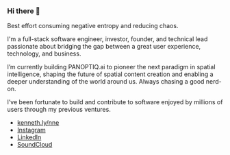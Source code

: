 ### Hi there 👋
Best effort consuming negative entropy and reducing chaos. 

I'm a full-stack software engineer, investor, founder, and technical lead passionate about bridging the gap between a great user experience, technology, and business.

I’m currently building PANOPTIQ.ai to pioneer the next paradigm in spatial intelligence, shaping the future of spatial content creation and enabling a deeper understanding of the world around us. Always chasing a good nerd-on.

I’ve been fortunate to build and contribute to software enjoyed by millions of users through my previous ventures.

- [kenneth.ly/nne](https://kenneth.ly/nne)
- [Instagram](https://www.instagram.com/kenneth.js)
- [LinkedIn](https://www.linkedin.com/in/kennethlynne/)
- [SoundCloud](https://soundcloud.com/nordlysmusic)
